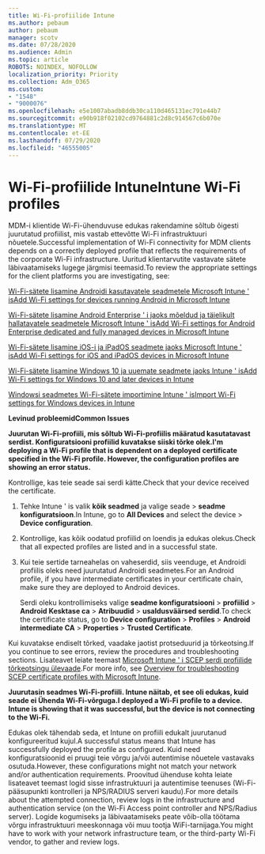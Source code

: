 ```yaml
---
title: Wi-Fi-profiilide Intune
ms.author: pebaum
author: pebaum
manager: scotv
ms.date: 07/28/2020
ms.audience: Admin
ms.topic: article
ROBOTS: NOINDEX, NOFOLLOW
localization_priority: Priority
ms.collection: Adm_O365
ms.custom:
- "1548"
- "9000076"
ms.openlocfilehash: e5e1007abadb8ddb30ca110d465131ec791e44b7
ms.sourcegitcommit: e90b918f02102cd9764881c2d8c914567c6b070e
ms.translationtype: MT
ms.contentlocale: et-EE
ms.lasthandoff: 07/29/2020
ms.locfileid: "46555005"
---
```

# <a name="intune-wi-fi-profiles"></a><span data-ttu-id="6253a-102">Wi-Fi-profiilide Intune</span><span class="sxs-lookup"><span data-stu-id="6253a-102">Intune Wi-Fi profiles</span></span>

<span data-ttu-id="6253a-103">MDM-i klientide Wi-Fi-ühenduvuse edukas rakendamine sõltub õigesti juurutatud profiilist, mis vastab ettevõtte Wi-Fi infrastruktuuri nõuetele.</span><span class="sxs-lookup"><span data-stu-id="6253a-103">Successful implementation of Wi-Fi connectivity for MDM clients depends on a correctly deployed profile that reflects the requirements of the corporate Wi-Fi infrastructure.</span></span> <span data-ttu-id="6253a-104">Uuritud klientarvutite vastavate sätete läbivaatamiseks lugege järgmisi teemasid.</span><span class="sxs-lookup"><span data-stu-id="6253a-104">To review the appropriate settings for the client platforms you are investigating, see:</span></span> 

[<span data-ttu-id="6253a-105">Wi-Fi-sätete lisamine Androidi kasutavatele seadmetele Microsoft Intune ' is</span><span class="sxs-lookup"><span data-stu-id="6253a-105">Add Wi-Fi settings for devices running Android in Microsoft Intune</span></span>](https://docs.microsoft.com/intune/wi-fi-settings-android)

[<span data-ttu-id="6253a-106">Wi-Fi-sätete lisamine Android Enterprise ' i jaoks mõeldud ja täielikult hallatavatele seadmetele Microsoft Intune ' is</span><span class="sxs-lookup"><span data-stu-id="6253a-106">Add Wi-Fi settings for Android Enterprise dedicated and fully managed devices in Microsoft Intune</span></span>](https://docs.microsoft.com/intune/wi-fi-settings-android-enterprise)

[<span data-ttu-id="6253a-107">Wi-Fi-sätete lisamine iOS-i ja iPadOS seadmete jaoks Microsoft Intune ' is</span><span class="sxs-lookup"><span data-stu-id="6253a-107">Add Wi-Fi settings for iOS and iPadOS devices in Microsoft Intune</span></span>](https://docs.microsoft.com/intune/wi-fi-settings-ios)

[<span data-ttu-id="6253a-108">Wi-Fi-sätete lisamine Windows 10 ja uuemate seadmete jaoks Intune ' is</span><span class="sxs-lookup"><span data-stu-id="6253a-108">Add Wi-Fi settings for Windows 10 and later devices in Intune</span></span>](https://docs.microsoft.com/intune/wi-fi-settings-windows)

[<span data-ttu-id="6253a-109">Windowsi seadmetes Wi-Fi-sätete importimine Intune ' is</span><span class="sxs-lookup"><span data-stu-id="6253a-109">Import Wi-Fi settings for Windows devices in Intune</span></span>](https://docs.microsoft.com/intune/wi-fi-settings-import-windows-8-1)

<span data-ttu-id="6253a-110">**Levinud probleemid**</span><span class="sxs-lookup"><span data-stu-id="6253a-110">**Common Issues**</span></span>

<span data-ttu-id="6253a-111">**Juurutan Wi-Fi-profiili, mis sõltub Wi-Fi-profiilis määratud kasutatavast serdist. Konfiguratsiooni profiilid kuvatakse siiski tõrke olek.**</span><span class="sxs-lookup"><span data-stu-id="6253a-111">**I'm deploying a Wi-Fi profile that is dependent on a deployed certificate specified in the Wi-Fi profile. However, the configuration profiles are showing an error status.**</span></span>

<span data-ttu-id="6253a-112">Kontrollige, kas teie seade sai serdi kätte.</span><span class="sxs-lookup"><span data-stu-id="6253a-112">Check that your device received the certificate.</span></span>

1. <span data-ttu-id="6253a-113">Tehke Intune ' is valik **kõik seadmed** ja valige seade > **seadme konfiguratsioon**.</span><span class="sxs-lookup"><span data-stu-id="6253a-113">In Intune, go to **All Devices** and select the device > **Device configuration**.</span></span>

2. <span data-ttu-id="6253a-114">Kontrollige, kas kõik oodatud profiilid on loendis ja edukas olekus.</span><span class="sxs-lookup"><span data-stu-id="6253a-114">Check that all expected profiles are listed and in a successful state.</span></span>

3. <span data-ttu-id="6253a-115">Kui teie sertide tarneahelas on vaheserdid, siis veenduge, et Androidi profiilis oleks need juurutatud Androidi seadmetes.</span><span class="sxs-lookup"><span data-stu-id="6253a-115">For an Android profile, if you have intermediate certificates in your certificate chain, make sure they are deployed to Android devices.</span></span>

    <span data-ttu-id="6253a-116">Serdi oleku kontrollimiseks valige **seadme konfiguratsiooni**  >  **profiilid**  >  **Android Kesktase ca**  >  **Atribuudid**  >  **usaldusväärsed serdid**.</span><span class="sxs-lookup"><span data-stu-id="6253a-116">To check the certificate status, go to **Device configuration** > **Profiles** > **Android intermediate CA** > **Properties** > **Trusted Certificate**.</span></span>

<span data-ttu-id="6253a-117">Kui kuvatakse endiselt tõrked, vaadake jaotist protseduurid ja tõrkeotsing.</span><span class="sxs-lookup"><span data-stu-id="6253a-117">If you continue to see errors, review the procedures and troubleshooting sections.</span></span> <span data-ttu-id="6253a-118">Lisateavet leiate teemast [Microsoft Intune ' i SCEP serdi profiilide tõrkeotsingu ülevaade](https://support.microsoft.com/help/4457481/troubleshooting-scep-certificate-profile-deployment-in-intune).</span><span class="sxs-lookup"><span data-stu-id="6253a-118">For more info, see [Overview for troubleshooting SCEP certificate profiles with Microsoft Intune](https://support.microsoft.com/help/4457481/troubleshooting-scep-certificate-profile-deployment-in-intune).</span></span>

<span data-ttu-id="6253a-119">**Juurutasin seadmes Wi-Fi-profiili. Intune näitab, et see oli edukas, kuid seade ei Ühenda Wi-Fi-võrguga.**</span><span class="sxs-lookup"><span data-stu-id="6253a-119">**I deployed a Wi-Fi profile to a device. Intune is showing that it was successful, but the device is not connecting to the Wi-Fi.**</span></span>

<span data-ttu-id="6253a-120">Edukas olek tähendab seda, et Intune on profiili edukalt juurutanud konfigureeritud kujul.</span><span class="sxs-lookup"><span data-stu-id="6253a-120">A successful status means that Intune has successfully deployed the profile as configured.</span></span> <span data-ttu-id="6253a-121">Kuid need konfiguratsioonid ei pruugi teie võrgu ja/või autentimise nõuetele vastavaks osutuda.</span><span class="sxs-lookup"><span data-stu-id="6253a-121">However, these configurations might not match your network and/or authentication requirements.</span></span> <span data-ttu-id="6253a-122">Proovitud ühenduse kohta leiate lisateavet teemast logid sisse infrastruktuuri ja autentimise teenuses (Wi-Fi-pääsupunkti kontrolleri ja NPS/RADIUS serveri kaudu).</span><span class="sxs-lookup"><span data-stu-id="6253a-122">For more details about the attempted connection, review logs in the infrastructure and authentication service (on the Wi-Fi Access point controller and NPS/Radius server).</span></span> <span data-ttu-id="6253a-123">Logide kogumiseks ja läbivaatamiseks peate võib-olla töötama võrgu infrastruktuuri meeskonnaga või muu tootja WiFi-tarnijaga.</span><span class="sxs-lookup"><span data-stu-id="6253a-123">You might have to work with your network infrastructure team, or the third-party Wi-Fi vendor, to gather and review logs.</span></span>